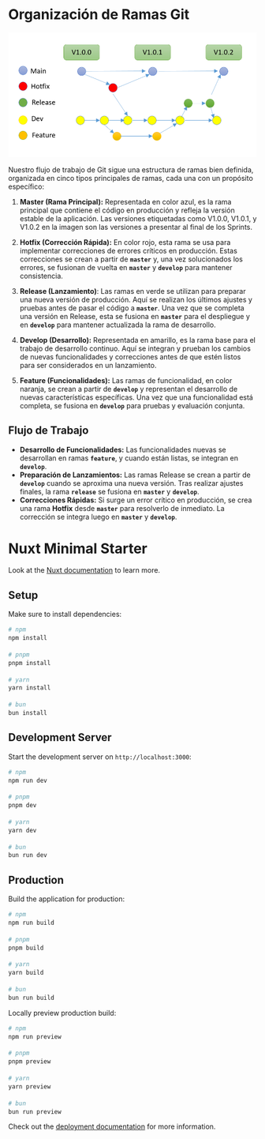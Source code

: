 # Organización de Ramas Git

![Organización de ramas en Git](images/branching-method.png)

Nuestro flujo de trabajo de Git sigue una estructura de ramas bien definida, organizada en cinco tipos principales de ramas, cada una con un propósito específico:

1. **Master (Rama Principal):** Representada en color azul, es la rama principal que contiene el código en producción y refleja la versión estable de la aplicación. Las versiones etiquetadas como V1.0.0, V1.0.1, y V1.0.2 en la imagen son las versiones a presentar al final de los Sprints.

2. **Hotfix (Corrección Rápida):** En color rojo, esta rama se usa para implementar correcciones de errores críticos en producción. Estas correcciones se crean a partir de **`master`** y, una vez solucionados los errores, se fusionan de vuelta en **`master`** y **`develop`** para mantener consistencia.

3. **Release (Lanzamiento)**: Las ramas en verde se utilizan para preparar una nueva versión de producción. Aquí se realizan los últimos ajustes y pruebas antes de pasar el código a **`master`**. Una vez que se completa una versión en Release, esta se fusiona en **`master`** para el despliegue y en **`develop`** para mantener actualizada la rama de desarrollo.

4. **Develop (Desarrollo):** Representada en amarillo, es la rama base para el trabajo de desarrollo continuo. Aquí se integran y prueban los cambios de nuevas funcionalidades y correcciones antes de que estén listos para ser considerados en un lanzamiento.

5. **Feature (Funcionalidades):** Las ramas de funcionalidad, en color naranja, se crean a partir de **`develop`** y representan el desarrollo de nuevas características específicas. Una vez que una funcionalidad está completa, se fusiona en **`develop`** para pruebas y evaluación conjunta.


## Flujo de Trabajo

- **Desarrollo de Funcionalidades:** Las funcionalidades nuevas se desarrollan en ramas **`feature`**, y cuando están listas, se integran en **`develop`**.
- **Preparación de Lanzamientos:** Las ramas Release se crean a partir de **`develop`** cuando se aproxima una nueva versión. Tras realizar ajustes finales, la rama **`release`** se fusiona en **`master`** y **`develop`**.
- **Correcciones Rápidas:** Si surge un error crítico en producción, se crea una rama **Hotfix** desde **`master`** para resolverlo de inmediato. La corrección se integra luego en **`master`** y **`develop`**.


# Nuxt Minimal Starter

Look at the [Nuxt documentation](https://nuxt.com/docs/getting-started/introduction) to learn more.

## Setup

Make sure to install dependencies:

```bash
# npm
npm install

# pnpm
pnpm install

# yarn
yarn install

# bun
bun install
```

## Development Server

Start the development server on `http://localhost:3000`:

```bash
# npm
npm run dev

# pnpm
pnpm dev

# yarn
yarn dev

# bun
bun run dev
```

## Production

Build the application for production:

```bash
# npm
npm run build

# pnpm
pnpm build

# yarn
yarn build

# bun
bun run build
```

Locally preview production build:

```bash
# npm
npm run preview

# pnpm
pnpm preview

# yarn
yarn preview

# bun
bun run preview
```

Check out the [deployment documentation](https://nuxt.com/docs/getting-started/deployment) for more information.
